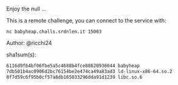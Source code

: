 Enjoy the null ...

This is a remote challenge, you can connect to the service with:

`nc babyheap.challs.srdnlen.it 15003`

Author: @ricchi24

sha1sum(s):

```bash
6116d9f64bf06fbe5a5c4688b4fce88620936044 babyheap
7db501b4ac0906d2bc76154be2e474ca49a83ad3 ld-linux-x86-64.so.2
8f7d59c6f95b0cf57a8db165033296dda91d1239 libc.so.6
```
